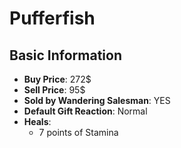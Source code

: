 # Pufferfish

## Basic Information

- **Buy Price**: 272$
- **Sell Price**: 95$
- **Sold by Wandering Salesman**: YES
- **Default Gift Reaction**: Normal
- **Heals**:
  - 7 points of Stamina
